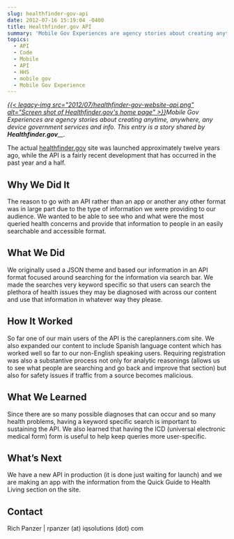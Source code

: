 ```yaml
---
slug: healthfinder-gov-api
date: 2012-07-16 15:19:04 -0400
title: Healthfinder.gov API
summary: 'Mobile Gov Experiences are agency stories about creating anytime, anywhere, any device government services and info. This entry is a story shared by Healthfinder.gov. The actual healthfinder.gov site was launched approximately twelve years ago, while the API is a fairly recent development that has occurred in the past year and'
topics:
  - API
  - Code
  - Mobile
  - API
  - HHS
  - mobile gov
  - Mobile Gov Experience
---
```


_[{{< legacy-img src="2012/07/healthfinder-gov-website-api.png" alt="Screen shot of Healthfinder.gov's home page" >}}](https://s3.amazonaws.com/digitalgov/_legacy-img/2012/07/healthfinder-gov-website-api.png)Mobile Gov Experiences are agency stories about creating anytime, anywhere, any device government services and info. This entry is a story shared by **Healthfinder.gov**__._

The actual <a href="http://healthfinder.gov/" target="_blank" rel="nofollow">healthfinder.gov</a> site was launched approximately twelve years ago, while the API is a fairly recent development that has occurred in the past year and a half.

## Why We Did It

The reason to go with an API rather than an app or another any other format was in large part due to the type of information we were providing to our audience. We wanted to be able to see who and what were the most queried health concerns and provide that information to people in an easily searchable and accessible format.

## What We Did

We originally used a JSON theme and based our information in an API format focused around searching for the information via search bar. We made the searches very keyword specific so that users can search the plethora of health issues they may be diagnosed with across our content and use that information in whatever way they please.

## How It Worked

So far one of our main users of the API is the careplanners.com site. We also expanded our content to include Spanish language content which has worked well so far to our non-English speaking users. Requiring registration was also a substantive process not only for analytic reasonings (allows us to see what people are searching and go back and improve that section) but also for safety issues if traffic from a source becomes malicious.

## What We Learned

Since there are so many possible diagnoses that can occur and so many health problems, having a keyword specific search is important to sustaining the API. We also learned that having the ICD (universal electronic medical form) form is useful to help keep queries more user-specific.

## What&#8217;s Next

We have a new API in production (it is done just waiting for launch) and we are making an app with the information from the Quick Guide to Health Living section on the site.

## Contact

Rich Panzer | rpanzer (at) iqsolutions (dot) com